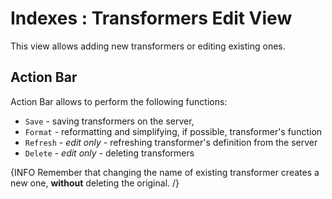# Indexes : Transformers Edit View

This view allows adding new transformers or editing existing ones.

## Action Bar

Action Bar allows to perform the following functions:

- `Save` - saving transformers on the server,
- `Format` - reformatting and simplifying, if possible, transformer's function
- `Refresh` - _edit only_ - refreshing transformer's definition from the server
- `Delete` - _edit only_ - deleting transformers

{INFO Remember that changing the name of existing transformer creates a new one, **without** deleting the original. /}
